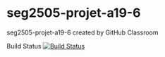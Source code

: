 # seg2505-projet-a19-6
seg2505-projet-a19-6 created by GitHub Classroom

Build Status
[![Build Status](https://circleci.com/gh/SEG2105F18/ProductCatalog.png?branch=master)](https://circleci.com/gh/SEG2105F18/ProductCatalog)
